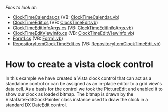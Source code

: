 <!-- default file list -->
*Files to look at*:

* [ClockTimeCalendar.cs](./CS/ClockTimeEditControl/ClockTimeCalendar.cs) (VB: [ClockTimeCalendar.vb](./VB/ClockTimeEditControl/ClockTimeCalendar.vb))
* [ClockTimeEdit.cs](./CS/ClockTimeEditControl/ClockTimeEdit.cs) (VB: [ClockTimeEdit.vb](./VB/ClockTimeEditControl/ClockTimeEdit.vb))
* [ClockTimeEditInfoArgs.cs](./CS/ClockTimeEditControl/ClockTimeEditInfoArgs.cs) (VB: [ClockTimeEditInfoArgs.vb](./VB/ClockTimeEditControl/ClockTimeEditInfoArgs.vb))
* [ClockTimeEditViewInfo.cs](./CS/ClockTimeEditControl/ClockTimeEditViewInfo.cs) (VB: [ClockTimeEditViewInfo.vb](./VB/ClockTimeEditControl/ClockTimeEditViewInfo.vb))
* [Form1.cs](./CS/ClockTimeEditControl/Form1.cs) (VB: [Form1.vb](./VB/ClockTimeEditControl/Form1.vb))
* [RepositoryItemClockTimeEdit.cs](./CS/ClockTimeEditControl/RepositoryItemClockTimeEdit.cs) (VB: [RepositoryItemClockTimeEdit.vb](./VB/ClockTimeEditControl/RepositoryItemClockTimeEdit.vb))
<!-- default file list end -->
# How to create a vista clock control


<p>In this example we have created a Vista clock control that can act as a standalone control or can be assigned as an in-place editor to a grid view's data cell. As a basis for the control we took the PictureEdit and enabled it to show our clock as loaded bitmap. The bitmap is drawn by the VistaDateEditClockPainter class instance used to draw the clock in a standard DX DateEdit control.</p>

<br/>


